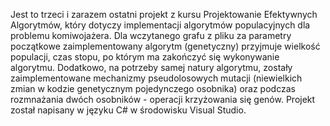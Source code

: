 Jest to trzeci i zarazem ostatni projekt z kursu Projektowanie Efektywnych Algorytmów, który dotyczy implementacji algorytmów populacyjnych dla problemu komiwojażera. Dla wczytanego grafu z pliku za parametry początkowe zaimplementowany algorytm (genetyczny) przyjmuje wielkość populacji, czas stopu, po którym ma zakończyć się wykonywanie algorytmu. Dodatkowo, na potrzeby samej natury algorytmu, zostały zaimplementowane mechanizmy pseudolosowych mutacji (niewielkich zmian w kodzie genetycznym pojedynczego osobnika) oraz podczas rozmnażania dwóch osobników - operacji krzyżowania się genów. Projekt został napisany w języku C# w środowisku Visual Studio.
